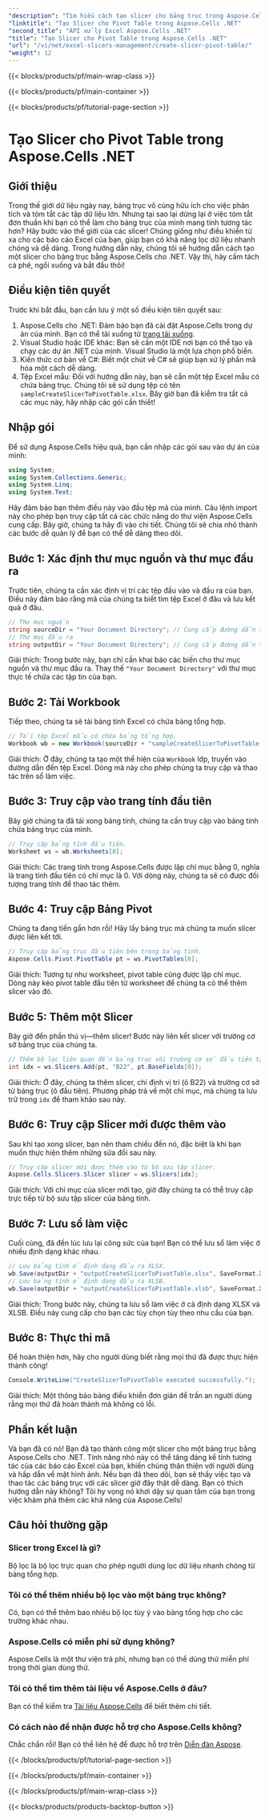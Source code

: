 ```yaml
---
"description": "Tìm hiểu cách tạo slicer cho bảng trục trong Aspose.Cells .NET với hướng dẫn từng bước của chúng tôi. Cải thiện báo cáo Excel của bạn."
"linktitle": "Tạo Slicer cho Pivot Table trong Aspose.Cells .NET"
"second_title": "API xử lý Excel Aspose.Cells .NET"
"title": "Tạo Slicer cho Pivot Table trong Aspose.Cells .NET"
"url": "/vi/net/excel-slicers-management/create-slicer-pivot-table/"
"weight": 12
---
```


{{< blocks/products/pf/main-wrap-class >}}

{{< blocks/products/pf/main-container >}}

{{< blocks/products/pf/tutorial-page-section >}}

# Tạo Slicer cho Pivot Table trong Aspose.Cells .NET

## Giới thiệu
Trong thế giới dữ liệu ngày nay, bảng trục vô cùng hữu ích cho việc phân tích và tóm tắt các tập dữ liệu lớn. Nhưng tại sao lại dừng lại ở việc tóm tắt đơn thuần khi bạn có thể làm cho bảng trục của mình mang tính tương tác hơn? Hãy bước vào thế giới của các slicer! Chúng giống như điều khiển từ xa cho các báo cáo Excel của bạn, giúp bạn có khả năng lọc dữ liệu nhanh chóng và dễ dàng. Trong hướng dẫn này, chúng tôi sẽ hướng dẫn cách tạo một slicer cho bảng trục bằng Aspose.Cells cho .NET. Vậy thì, hãy cầm tách cà phê, ngồi xuống và bắt đầu thôi!
## Điều kiện tiên quyết
Trước khi bắt đầu, bạn cần lưu ý một số điều kiện tiên quyết sau:
1. Aspose.Cells cho .NET: Đảm bảo bạn đã cài đặt Aspose.Cells trong dự án của mình. Bạn có thể tải xuống từ [trang tải xuống](https://releases.aspose.com/cells/net/).
2. Visual Studio hoặc IDE khác: Bạn sẽ cần một IDE nơi bạn có thể tạo và chạy các dự án .NET của mình. Visual Studio là một lựa chọn phổ biến.
3. Kiến thức cơ bản về C#: Biết một chút về C# sẽ giúp bạn xử lý phần mã hóa một cách dễ dàng.
4. Tệp Excel mẫu: Đối với hướng dẫn này, bạn sẽ cần một tệp Excel mẫu có chứa bảng trục. Chúng tôi sẽ sử dụng tệp có tên `sampleCreateSlicerToPivotTable.xlsx`.
Bây giờ bạn đã kiểm tra tất cả các mục này, hãy nhập các gói cần thiết!
## Nhập gói
Để sử dụng Aspose.Cells hiệu quả, bạn cần nhập các gói sau vào dự án của mình:
```csharp
using System;
using System.Collections.Generic;
using System.Linq;
using System.Text;
```
Hãy đảm bảo bạn thêm điều này vào đầu tệp mã của mình. Câu lệnh import này cho phép bạn truy cập tất cả các chức năng do thư viện Aspose.Cells cung cấp.
Bây giờ, chúng ta hãy đi vào chi tiết. Chúng tôi sẽ chia nhỏ thành các bước dễ quản lý để bạn có thể dễ dàng theo dõi. 
## Bước 1: Xác định thư mục nguồn và thư mục đầu ra
Trước tiên, chúng ta cần xác định vị trí các tệp đầu vào và đầu ra của bạn. Điều này đảm bảo rằng mã của chúng ta biết tìm tệp Excel ở đâu và lưu kết quả ở đâu.
```csharp
// Thư mục nguồn
string sourceDir = "Your Document Directory"; // Cung cấp đường dẫn thư mục nguồn của bạn
// Thư mục đầu ra
string outputDir = "Your Document Directory"; // Cung cấp đường dẫn thư mục đầu ra của bạn
```
Giải thích: Trong bước này, bạn chỉ cần khai báo các biến cho thư mục nguồn và thư mục đầu ra. Thay thế `"Your Document Directory"` với thư mục thực tế chứa các tập tin của bạn.
## Bước 2: Tải Workbook
Tiếp theo, chúng ta sẽ tải bảng tính Excel có chứa bảng tổng hợp. 
```csharp
// Tải tệp Excel mẫu có chứa bảng tổng hợp.
Workbook wb = new Workbook(sourceDir + "sampleCreateSlicerToPivotTable.xlsx");
```
Giải thích: Ở đây, chúng ta tạo một thể hiện của `Workbook` lớp, truyền vào đường dẫn đến tệp Excel. Dòng mã này cho phép chúng ta truy cập và thao tác trên sổ làm việc.
## Bước 3: Truy cập vào trang tính đầu tiên
Bây giờ chúng ta đã tải xong bảng tính, chúng ta cần truy cập vào bảng tính chứa bảng trục của mình.
```csharp
// Truy cập bảng tính đầu tiên.
Worksheet ws = wb.Worksheets[0];
```
Giải thích: Các trang tính trong Aspose.Cells được lập chỉ mục bằng 0, nghĩa là trang tính đầu tiên có chỉ mục là 0. Với dòng này, chúng ta sẽ có được đối tượng trang tính để thao tác thêm.
## Bước 4: Truy cập Bảng Pivot
Chúng ta đang tiến gần hơn rồi! Hãy lấy bảng trục mà chúng ta muốn slicer được liên kết tới.
```csharp
// Truy cập bảng trục đầu tiên bên trong bảng tính.
Aspose.Cells.Pivot.PivotTable pt = ws.PivotTables[0];
```
Giải thích: Tương tự như worksheet, pivot table cũng được lập chỉ mục. Dòng này kéo pivot table đầu tiên từ worksheet để chúng ta có thể thêm slicer vào đó.
## Bước 5: Thêm một Slicer
Bây giờ đến phần thú vị—thêm slicer! Bước này liên kết slicer với trường cơ sở bảng trục của chúng ta.
```csharp
// Thêm bộ lọc liên quan đến bảng trục với trường cơ sở đầu tiên tại ô B22.
int idx = ws.Slicers.Add(pt, "B22", pt.BaseFields[0]);
```
Giải thích: Ở đây, chúng ta thêm slicer, chỉ định vị trí (ô B22) và trường cơ sở từ bảng trục (ô đầu tiên). Phương pháp trả về một chỉ mục, mà chúng ta lưu trữ trong `idx` để tham khảo sau này.
## Bước 6: Truy cập Slicer mới được thêm vào
Sau khi tạo xong slicer, bạn nên tham chiếu đến nó, đặc biệt là khi bạn muốn thực hiện thêm những sửa đổi sau này.
```csharp
// Truy cập slicer mới được thêm vào từ bộ sưu tập slicer.
Aspose.Cells.Slicers.Slicer slicer = ws.Slicers[idx];
```
Giải thích: Với chỉ mục của slicer mới tạo, giờ đây chúng ta có thể truy cập trực tiếp từ bộ sưu tập slicer của bảng tính.
## Bước 7: Lưu sổ làm việc
Cuối cùng, đã đến lúc lưu lại công sức của bạn! Bạn có thể lưu sổ làm việc ở nhiều định dạng khác nhau.
```csharp
// Lưu bảng tính ở định dạng đầu ra XLSX.
wb.Save(outputDir + "outputCreateSlicerToPivotTable.xlsx", SaveFormat.Xlsx);
// Lưu bảng tính ở định dạng đầu ra XLSB.
wb.Save(outputDir + "outputCreateSlicerToPivotTable.xlsb", SaveFormat.Xlsb);
```
Giải thích: Trong bước này, chúng ta lưu sổ làm việc ở cả định dạng XLSX và XLSB. Điều này cung cấp cho bạn các tùy chọn tùy theo nhu cầu của bạn.
## Bước 8: Thực thi mã
Để hoàn thiện hơn, hãy cho người dùng biết rằng mọi thứ đã được thực hiện thành công!
```csharp
Console.WriteLine("CreateSlicerToPivotTable executed successfully.");
```
Giải thích: Một thông báo bảng điều khiển đơn giản để trấn an người dùng rằng mọi thứ đã hoàn thành mà không có lỗi.
## Phần kết luận
Và bạn đã có nó! Bạn đã tạo thành công một slicer cho một bảng trục bằng Aspose.Cells cho .NET. Tính năng nhỏ này có thể tăng đáng kể tính tương tác của các báo cáo Excel của bạn, khiến chúng thân thiện với người dùng và hấp dẫn về mặt hình ảnh.
Nếu bạn đã theo dõi, bạn sẽ thấy việc tạo và thao tác các bảng trục với các slicer giờ đây thật dễ dàng. Bạn có thích hướng dẫn này không? Tôi hy vọng nó khơi dậy sự quan tâm của bạn trong việc khám phá thêm các khả năng của Aspose.Cells!
## Câu hỏi thường gặp
### Slicer trong Excel là gì?
Bộ lọc là bộ lọc trực quan cho phép người dùng lọc dữ liệu nhanh chóng từ bảng tổng hợp.
### Tôi có thể thêm nhiều bộ lọc vào một bảng trục không?
Có, bạn có thể thêm bao nhiêu bộ lọc tùy ý vào bảng tổng hợp cho các trường khác nhau.
### Aspose.Cells có miễn phí sử dụng không?
Aspose.Cells là một thư viện trả phí, nhưng bạn có thể dùng thử miễn phí trong thời gian dùng thử.
### Tôi có thể tìm thêm tài liệu về Aspose.Cells ở đâu?
Bạn có thể kiểm tra [Tài liệu Aspose.Cells](https://reference.aspose.com/cells/net/) để biết thêm chi tiết.
### Có cách nào để nhận được hỗ trợ cho Aspose.Cells không?
Chắc chắn rồi! Bạn có thể liên hệ để được hỗ trợ trên [Diễn đàn Aspose](https://forum.aspose.com/c/cells/9).

{{< /blocks/products/pf/tutorial-page-section >}}

{{< /blocks/products/pf/main-container >}}

{{< /blocks/products/pf/main-wrap-class >}}

{{< blocks/products/products-backtop-button >}}